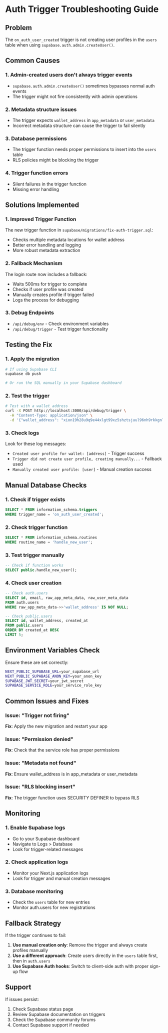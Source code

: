 # Auth Trigger Troubleshooting Guide

## Problem
The `on_auth_user_created` trigger is not creating user profiles in the `users` table when using `supabase.auth.admin.createUser()`.

## Common Causes

### 1. **Admin-created users don't always trigger events**
- `supabase.auth.admin.createUser()` sometimes bypasses normal auth events
- The trigger might not fire consistently with admin operations

### 2. **Metadata structure issues**
- The trigger expects `wallet_address` in `app_metadata` or `user_metadata`
- Incorrect metadata structure can cause the trigger to fail silently

### 3. **Database permissions**
- The trigger function needs proper permissions to insert into the `users` table
- RLS policies might be blocking the trigger

### 4. **Trigger function errors**
- Silent failures in the trigger function
- Missing error handling

## Solutions Implemented

### 1. **Improved Trigger Function**
The new trigger function in `supabase/migrations/fix-auth-trigger.sql`:
- Checks multiple metadata locations for wallet address
- Better error handling and logging
- More robust metadata extraction

### 2. **Fallback Mechanism**
The login route now includes a fallback:
- Waits 500ms for trigger to complete
- Checks if user profile was created
- Manually creates profile if trigger failed
- Logs the process for debugging

### 3. **Debug Endpoints**
- `/api/debug/env` - Check environment variables
- `/api/debug/trigger` - Test trigger functionality

## Testing the Fix

### 1. **Apply the migration**
```bash
# If using Supabase CLI
supabase db push

# Or run the SQL manually in your Supabase dashboard
```

### 2. **Test the trigger**
```bash
# Test with a wallet address
curl -X POST http://localhost:3000/api/debug/trigger \
  -H "Content-Type: application/json" \
  -d '{"wallet_address": "xion19h28u9q9e44xlgt99xz5shztsjuul96nh9rkkgnlrd4padn7zu5qdn8uvr"}'
```

### 3. **Check logs**
Look for these log messages:
- `Created user profile for wallet: [address]` - Trigger success
- `Trigger did not create user profile, creating manually...` - Fallback used
- `Manually created user profile: [user]` - Manual creation success

## Manual Database Checks

### 1. **Check if trigger exists**
```sql
SELECT * FROM information_schema.triggers 
WHERE trigger_name = 'on_auth_user_created';
```

### 2. **Check trigger function**
```sql
SELECT * FROM information_schema.routines 
WHERE routine_name = 'handle_new_user';
```

### 3. **Test trigger manually**
```sql
-- Check if function works
SELECT public.handle_new_user();
```

### 4. **Check user creation**
```sql
-- Check auth.users
SELECT id, email, raw_app_meta_data, raw_user_meta_data 
FROM auth.users 
WHERE raw_app_meta_data->>'wallet_address' IS NOT NULL;

-- Check public.users
SELECT id, wallet_address, created_at 
FROM public.users 
ORDER BY created_at DESC 
LIMIT 5;
```

## Environment Variables Check

Ensure these are set correctly:
```bash
NEXT_PUBLIC_SUPABASE_URL=your_supabase_url
NEXT_PUBLIC_SUPABASE_ANON_KEY=your_anon_key
SUPABASE_JWT_SECRET=your_jwt_secret
SUPABASE_SERVICE_ROLE=your_service_role_key
```

## Common Issues and Fixes

### Issue: "Trigger not firing"
**Fix**: Apply the new migration and restart your app

### Issue: "Permission denied"
**Fix**: Check that the service role has proper permissions

### Issue: "Metadata not found"
**Fix**: Ensure wallet_address is in app_metadata or user_metadata

### Issue: "RLS blocking insert"
**Fix**: The trigger function uses SECURITY DEFINER to bypass RLS

## Monitoring

### 1. **Enable Supabase logs**
- Go to your Supabase dashboard
- Navigate to Logs > Database
- Look for trigger-related messages

### 2. **Check application logs**
- Monitor your Next.js application logs
- Look for trigger and manual creation messages

### 3. **Database monitoring**
- Check the `users` table for new entries
- Monitor auth.users for new registrations

## Fallback Strategy

If the trigger continues to fail:

1. **Use manual creation only**: Remove the trigger and always create profiles manually
2. **Use a different approach**: Create users directly in the `users` table first, then in `auth.users`
3. **Use Supabase Auth hooks**: Switch to client-side auth with proper sign-up flow

## Support

If issues persist:
1. Check Supabase status page
2. Review Supabase documentation on triggers
3. Check the Supabase community forums
4. Contact Supabase support if needed 